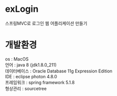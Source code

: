 # exLogin
스프링MVC로 로그인 웹 어플리케이션 만들기

# 개발환경
os : MacOS <br>
언어 : java 8 (jdk1.8.0_211) <br>
데이터베이스 : Oracle Database 11g Expression Edition <br>
IDE : eclipse photon 4.8.0 <br>
프레임워크 : spring framework 5.1.8 <br> 
형상관리 : sourcetree
